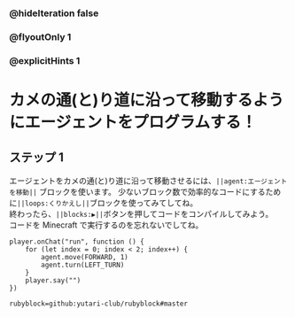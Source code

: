 ### @hideIteration false 
### @flyoutOnly 1
### @explicitHints 1


# カメの通(と)り道に沿って移動するようにエージェントをプログラムする！

## ステップ 1 
エージェントをカメの通(と)り道に沿って移動させるには、``||agent:エージェントを移動||`` ブロックを使います。
少ないブロック数で効率的なコードにするために``||loops:くりかえし||``ブロックを使ってみてしてね。 </br>
終わったら、``||blocks:▶||``ボタンを押してコードをコンパイルしてみよう。 </br>
コードを Minecraft で実行するのを忘れないでしてね。

```ghost
player.onChat("run", function () {
    for (let index = 0; index < 2; index++) {
        agent.move(FORWARD, 1)
        agent.turn(LEFT_TURN)  	
    }
    player.say("")
})
``` 
```package
rubyblock=github:yutari-club/rubyblock#master
```

